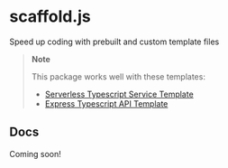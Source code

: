 # scaffold.js

Speed up coding with prebuilt and custom template files

> **Note**
>
> This package works well with these templates:
>
> - [Serverless Typescript Service Template](https://github.com/ebukaodini/serverless-typescript-service-template)
> - [Express Typescript API Template](https://github.com/ebukaodini/express-typescript-api-template)

## Docs

Coming soon!
